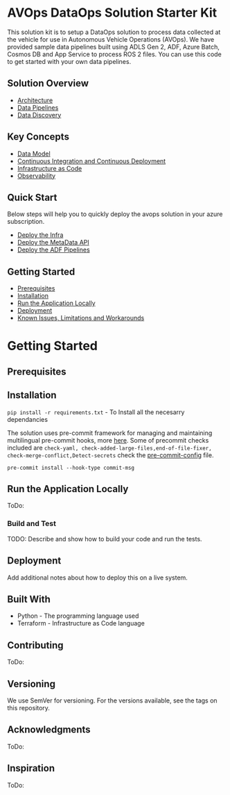 # AVOps DataOps Solution Starter Kit 

This solution kit is to setup a DataOps solution to process data collected at the vehicle for use in Autonomous Vehicle Operations (AVOps).
We have provided sample data pipelines built using ADLS Gen 2, ADF, Azure Batch, Cosmos DB and App Service to process ROS 2 files.
You can use this code to get started with your own data pipelines.

## Solution Overview
* [Architecture](docs/architecture.md)
* [Data Pipelines](docs/data-pipelines.md)
* [Data Discovery](docs/data-discovery.md)

## Key Concepts
* [Data Model](docs/data-model.md)
* [Continuous Integration and Continuous Deployment](docs/ci-cd.md)
* [Infrastructure as Code](docs/iac.md)
* [Observability](docs/observability.md)

## Quick Start
Below steps will help you to quickly deploy the avops solution in your azure subscription.

* [Deploy the Infra](docs/QuickStart/CoreInfraStructure/CoreInfraStructureDeploy.md)
* [Deploy the MetaData API](docs/QuickStart/MetaDataAPI/MetaDataAPIDeploy.md)
* [Deploy the ADF Pipelines](docs/QuickStart/ADFPipelines/ADFPipelinesDeploy.md)

## Getting Started
* [Prerequisites](#prerequisites)
* [Installation](#installation)
* [Run the Application Locally](#run-the-application-locally)
* [Deployment](#deployment)
* [Known Issues, Limitations and Workarounds](#issues)

# Getting Started

## Prerequisites
## Installation

`pip install -r requirements.txt` - To Install all the necesarry dependancies

The solution uses pre-commit framework for managing and maintaining multilingual pre-commit hooks, more [here](https://pre-commit.com/). Some of precommit checks included are  `check-yaml, check-added-large-files,end-of-file-fixer, check-merge-conflict,Detect-secrets` check the [pre-commit-config](.pre-commit-config.yaml) file.

`pre-commit install --hook-type commit-msg`

## Run the Application Locally
ToDo:
### Build and Test
TODO: Describe and show how to build your code and run the tests. 
## Deployment
Add additional notes about how to deploy this on a live system.
## Built With
- Python - The programming language used
- Terraform - Infrastructure as Code language
## Contributing
ToDo:

## Versioning
We use SemVer for versioning. For the versions available, see the tags on this repository.

## Acknowledgments
ToDo:

## Inspiration
ToDo:
